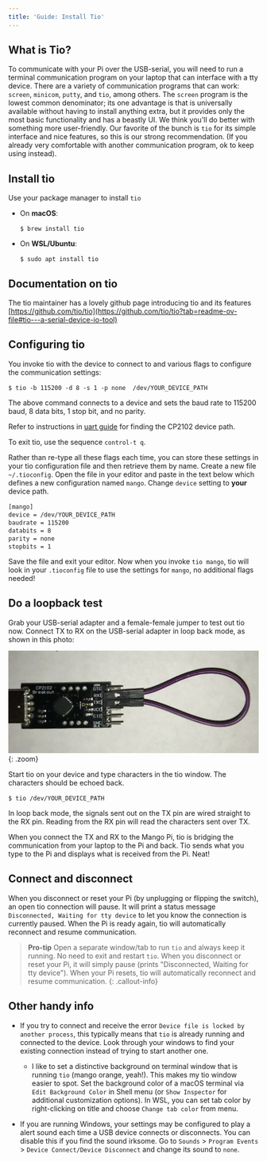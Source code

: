 ```yaml
---
title: 'Guide: Install Tio'
---
```


## What is Tio?

To communicate with your Pi over the USB-serial, you will need to run a terminal communication program on your laptop that can interface with a tty device. There are a variety of communication programs that can work: `screen`, `minicom`, `putty`, and `tio`, among others.  The `screen` program is the lowest common denominator; its one advantage is that is  universally available without having to install anything extra, but it provides only the most basic functionality and has a beastly UI.  We think you'll do better with something more user-friendly. Our favorite of the bunch is `tio` for its simple interface and nice features, so this is our strong recommendation. (If you already very comfortable with another communication program, ok to keep using instead).

## Install tio
Use your package manager to install `tio`

-  On __macOS__:
    ```console
    $ brew install tio
    ```
- On __WSL/Ubuntu__:
    ```console
    $ sudo apt install tio
    ```

## Documentation on tio
The tio maintainer has a lovely github page introducing tio and its features [https://github.com/tio/tio](https://github.com/tio/tio?tab=readme-ov-file#tio---a-serial-device-io-tool)

## Configuring tio

You invoke tio with the device to connect to and various flags to configure the communication settings:

```console 
$ tio -b 115200 -d 8 -s 1 -p none  /dev/YOUR_DEVICE_PATH
```

The above command connects to a device and sets the baud rate to 115200 baud, 8 data bits, 1 stop bit, and no parity.

Refer to instructions in [uart guide](/guides/uart#find-dev) for finding the CP2102 device path.

To exit tio, use the sequence `control-t q`.

Rather than re-type all these flags each time, you can store these settings in your tio configuration file and then retrieve them by name. Create a new file `~/.tioconfig`. Open the file in your editor and paste in the text below which defines a new configuration named `mango`.  Change `device` setting to __your__ device path.

```
[mango]
device = /dev/YOUR_DEVICE_PATH
baudrate = 115200
databits = 8
parity = none
stopbits = 1
```

Save the file and exit your editor. Now when you invoke `tio mango`, tio will look in your `.tioconfig` file to use the settings for `mango`, no additional flags needed!

## Do a loopback test

Grab your USB-serial adapter and a female-female jumper to test out tio now. Connect TX to RX on the USB-serial adapter in loop back mode, as shown in this photo:

![loop back](/labs/lab3/images/loopback.jpg){: .zoom}

Start tio on your device and type characters in the tio window. The characters should be echoed back.
```console
$ tio /dev/YOUR_DEVICE_PATH
```
In loop back mode, the signals sent out on the TX pin are wired straight to the RX pin. Reading from the RX pin will read the characters sent over TX.

When you connect the TX and RX to the Mango Pi, tio is bridging the communication from your laptop to the Pi and back. Tio sends what you type to the Pi and displays what is received from the Pi. Neat!

## Connect and disconnect

When you disconnect or reset your Pi (by unplugging or flipping the switch), an open tio connection will pause. It will print a status message  `Disconnected, Waiting for tty device` to let you know the connection is currently paused. When the Pi is ready again, tio will automatically reconnect and resume communication.

> __Pro-tip__
Open a separate window/tab to run `tio` and always keep it running. No need to exit and restart `tio`. When you disconnect or reset your Pi, it will simply pause (prints "Disconnected, Waiting for tty device"). When your Pi resets, tio will automatically reconnect and resume communication.
{: .callout-info}

## Other handy info
- If you try to connect and receive the error `Device file is locked by another process`, this typically means that `tio` is already running and connected to the device. Look through your windows to find your existing connection instead of trying to start another one.
    - I like to set a distinctive background on terminal window that is running `tio` (mango orange, yeah!). This makes my tio window easier to spot. Set the background color of a macOS terminal via `Edit Background Color` in Shell menu (or `Show Inspector` for additional customization options). In WSL, you can set tab color by right-clicking on title and choose `Change tab color` from menu.

- If you are running Windows, your settings may be configured to play a alert sound each time a USB device connects or disconnects. You can disable this if you find the sound irksome.  Go to `Sounds` > `Program Events` > `Device Connect/Device Disconnect` and change its sound to `none`.



